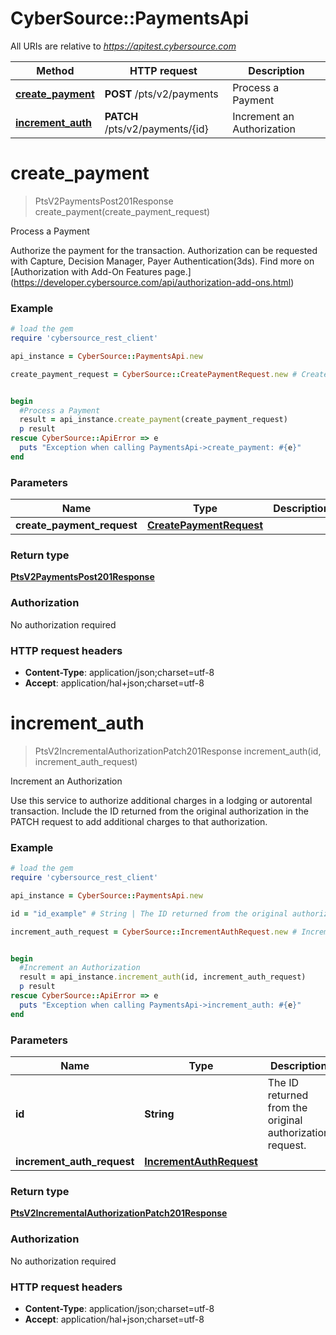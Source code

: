# CyberSource::PaymentsApi

All URIs are relative to *https://apitest.cybersource.com*

Method | HTTP request | Description
------------- | ------------- | -------------
[**create_payment**](PaymentsApi.md#create_payment) | **POST** /pts/v2/payments | Process a Payment
[**increment_auth**](PaymentsApi.md#increment_auth) | **PATCH** /pts/v2/payments/{id} | Increment an Authorization


# **create_payment**
> PtsV2PaymentsPost201Response create_payment(create_payment_request)

Process a Payment

Authorize the payment for the transaction. Authorization can be requested with Capture, Decision Manager, Payer Authentication(3ds). Find more on [Authorization with Add-On Features page.] (https://developer.cybersource.com/api/authorization-add-ons.html) 

### Example
```ruby
# load the gem
require 'cybersource_rest_client'

api_instance = CyberSource::PaymentsApi.new

create_payment_request = CyberSource::CreatePaymentRequest.new # CreatePaymentRequest | 


begin
  #Process a Payment
  result = api_instance.create_payment(create_payment_request)
  p result
rescue CyberSource::ApiError => e
  puts "Exception when calling PaymentsApi->create_payment: #{e}"
end
```

### Parameters

Name | Type | Description  | Notes
------------- | ------------- | ------------- | -------------
 **create_payment_request** | [**CreatePaymentRequest**](CreatePaymentRequest.md)|  | 

### Return type

[**PtsV2PaymentsPost201Response**](PtsV2PaymentsPost201Response.md)

### Authorization

No authorization required

### HTTP request headers

 - **Content-Type**: application/json;charset=utf-8
 - **Accept**: application/hal+json;charset=utf-8



# **increment_auth**
> PtsV2IncrementalAuthorizationPatch201Response increment_auth(id, increment_auth_request)

Increment an Authorization

Use this service to authorize additional charges in a lodging or autorental transaction. Include the ID returned from the original authorization in the PATCH request to add additional charges to that authorization. 

### Example
```ruby
# load the gem
require 'cybersource_rest_client'

api_instance = CyberSource::PaymentsApi.new

id = "id_example" # String | The ID returned from the original authorization request.

increment_auth_request = CyberSource::IncrementAuthRequest.new # IncrementAuthRequest | 


begin
  #Increment an Authorization
  result = api_instance.increment_auth(id, increment_auth_request)
  p result
rescue CyberSource::ApiError => e
  puts "Exception when calling PaymentsApi->increment_auth: #{e}"
end
```

### Parameters

Name | Type | Description  | Notes
------------- | ------------- | ------------- | -------------
 **id** | **String**| The ID returned from the original authorization request. | 
 **increment_auth_request** | [**IncrementAuthRequest**](IncrementAuthRequest.md)|  | 

### Return type

[**PtsV2IncrementalAuthorizationPatch201Response**](PtsV2IncrementalAuthorizationPatch201Response.md)

### Authorization

No authorization required

### HTTP request headers

 - **Content-Type**: application/json;charset=utf-8
 - **Accept**: application/hal+json;charset=utf-8



